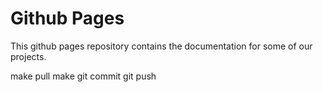 # Github Pages

This github pages repository contains the documentation for some of our projects.

  make pull
  make
  git commit
  git push
